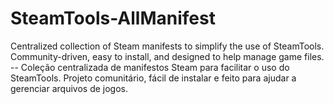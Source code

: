 # SteamTools-AllManifest
Centralized collection of Steam manifests to simplify the use of SteamTools. Community-driven, easy to install, and designed to help manage game files. -- Coleção centralizada de manifestos Steam para facilitar o uso do SteamTools. Projeto comunitário, fácil de instalar e feito para ajudar a gerenciar arquivos de jogos.
